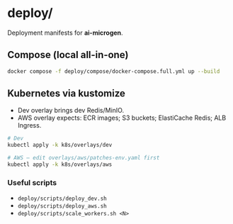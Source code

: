 
# deploy/

Deployment manifests for **ai-microgen**.

## Compose (local all-in-one)

```bash
docker compose -f deploy/compose/docker-compose.full.yml up --build
```

## Kubernetes via kustomize

- Dev overlay brings dev Redis/MinIO.
- AWS overlay expects: ECR images; S3 buckets; ElastiCache Redis; ALB Ingress.

```bash
# Dev
kubectl apply -k k8s/overlays/dev

# AWS — edit overlays/aws/patches-env.yaml first
kubectl apply -k k8s/overlays/aws
```

### Useful scripts

- `deploy/scripts/deploy_dev.sh`
- `deploy/scripts/deploy_aws.sh`
- `deploy/scripts/scale_workers.sh <N>`
